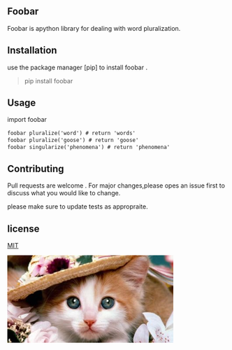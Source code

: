 ## Foobar
Foobar is apython library for dealing with word pluralization.
## Installation
use the package manager [pip] to install foobar .
> pip install foobar

## Usage
import foobar
```
foobar pluralize('word') # return 'words'
foobar pluralize('goose') # return 'goose'
foobar singularize('phenomena') # return 'phenomena'

```
## Contributing
Pull requests are welcome . For major changes,please opes an issue first to discuss what you would like to change.

please make sure to update tests as appropraite.

## license

[MIT]()

![](https://github.com/OmaimaSalem/ProjectOmaima/blob/main/images/1.jpg)